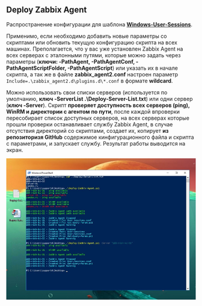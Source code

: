 ## Deploy Zabbix Agent

Распространение конфигурации для шаблона **[Windows-User-Sessions](https://github.com/Lifailon/Windows-User-Sessions)**.

Применимо, если необходимо добавить новые параметры со скриптами или обновить текущую конфигурацию скрипта на всех машинах. Преполагается, что у вас уже установлен Zabbix Agent на всех серверах с эталонными путями, которые можно задать через параметры (**ключи: -PathAgent, -PathAgentConf, -PathAgentScriptFolder, -PathAgentScript**) или указать их в начале скрипта, а так же в файле **zabbix_agent2.conf** настроен параметр `Include=.\zabbix_agent2.d\plugins.d\*.conf` в формате **wildcard**.

Можно использовать свои списки серверов (используется по умолчанию, **ключ -ServerList .\Deploy-Server-List.txt**) или одни сервер (**ключ -Server**). Скрипт **проверяет доступность всех серверов (ping), WinRM и директории с агентом по пути**, после каждой впроверки пересобирает список доступных серверов, на всех серверах которые прошли проверки останавливает службу Zabbix Agent, в случае отсутствия директорий со скриптами, создает их, копирует **из репозиторизя GitHub** содержимое кинфигурационного файла и скрипта с параметрами, и запускает службу. Результат работы выводится на экран.

![Image alt](https://github.com/Lifailon/Deploy-Zabbix-Agent/blob/rsa/Example.jpg)
